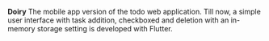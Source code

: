 **Doiry**
The mobile app version of the todo web application. Till now, a simple user interface with task addition, checkboxed and deletion with an in-memory storage setting is developed with Flutter.
